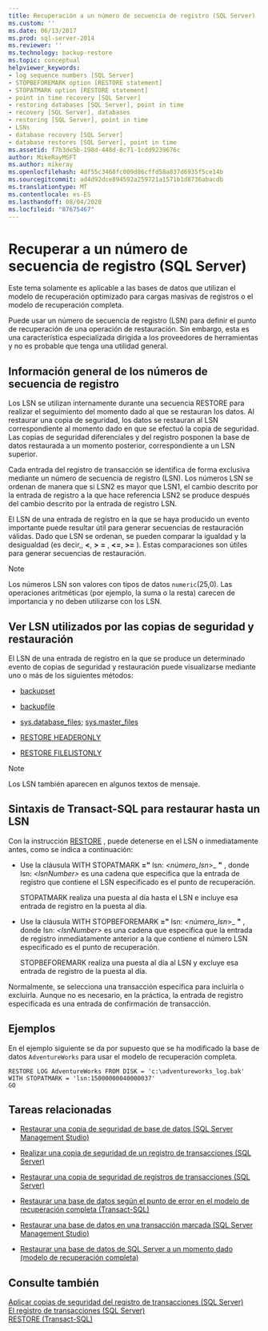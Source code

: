 ```yaml
---
title: Recuperación a un número de secuencia de registro (SQL Server) | Microsoft Docs
ms.custom: ''
ms.date: 06/13/2017
ms.prod: sql-server-2014
ms.reviewer: ''
ms.technology: backup-restore
ms.topic: conceptual
helpviewer_keywords:
- log sequence numbers [SQL Server]
- STOPBEFOREMARK option [RESTORE statement]
- STOPATMARK option [RESTORE statement]
- point in time recovery [SQL Server]
- restoring databases [SQL Server], point in time
- recovery [SQL Server], databases
- restoring [SQL Server], point in time
- LSNs
- database recovery [SQL Server]
- database restores [SQL Server], point in time
ms.assetid: f7b3de5b-198d-448d-8c71-1cdd9239676c
author: MikeRayMSFT
ms.author: mikeray
ms.openlocfilehash: 4df55c3468fc009d86cffd58a837d6935f5ce14b
ms.sourcegitcommit: ad4d92dce894592a259721a1571b1d8736abacdb
ms.translationtype: MT
ms.contentlocale: es-ES
ms.lasthandoff: 08/04/2020
ms.locfileid: "87675467"
---
```

# <a name="recover-to-a-log-sequence-number-sql-server"></a>Recuperar a un número de secuencia de registro (SQL Server)
  Este tema solamente es aplicable a las bases de datos que utilizan el modelo de recuperación optimizado para cargas masivas de registros o el modelo de recuperación completa.  
  
 Puede usar un número de secuencia de registro (LSN) para definir el punto de recuperación de una operación de restauración. Sin embargo, esta es una característica especializada dirigida a los proveedores de herramientas y no es probable que tenga una utilidad general.  
  
##  <a name="overview-of-log-sequence-numbers"></a><a name="LSNs"></a> Información general de los números de secuencia de registro  
 Los LSN se utilizan internamente durante una secuencia RESTORE para realizar el seguimiento del momento dado al que se restauran los datos. Al restaurar una copia de seguridad, los datos se restauran al LSN correspondiente al momento dado en que se efectuó la copia de seguridad. Las copias de seguridad diferenciales y del registro posponen la base de datos restaurada a un momento posterior, correspondiente a un LSN superior.  
  
 Cada entrada del registro de transacción se identifica de forma exclusiva mediante un número de secuencia de registro (LSN). Los números LSN se ordenan de manera que si LSN2 es mayor que LSN1, el cambio descrito por la entrada de registro a la que hace referencia LSN2 se produce después del cambio descrito por la entrada de registro LSN.  
  
 El LSN de una entrada de registro en la que se haya producido un evento importante puede resultar útil para generar secuencias de restauración válidas. Dado que LSN se ordenan, se pueden comparar la igualdad y la desigualdad (es decir,, **\<**, **>** **=** , **\<=**, **>=** ). Estas comparaciones son útiles para generar secuencias de restauración.  
  
> [!NOTE]  
>  Los números LSN son valores con tipos de datos `numeric`(25,0). Las operaciones aritméticas (por ejemplo, la suma o la resta) carecen de importancia y no deben utilizarse con los LSN.  
  

  
## <a name="viewing-lsns-used-by-backup-and-restore"></a>Ver LSN utilizados por las copias de seguridad y restauración  
 El LSN de una entrada de registro en la que se produce un determinado evento de copias de seguridad y restauración puede visualizarse mediante uno o más de los siguientes métodos:  
  
-   [backupset](/sql/relational-databases/system-tables/backupset-transact-sql)  
  
-   [backupfile](/sql/relational-databases/system-tables/backupfile-transact-sql)  
  
-   [sys.database_files](/sql/relational-databases/system-catalog-views/sys-database-files-transact-sql); [sys.master_files](/sql/relational-databases/system-catalog-views/sys-master-files-transact-sql)  
  
-   [RESTORE HEADERONLY](/sql/t-sql/statements/restore-statements-headeronly-transact-sql)  
  
-   [RESTORE FILELISTONLY](/sql/t-sql/statements/restore-statements-filelistonly-transact-sql)  
  
> [!NOTE]  
>  Los LSN también aparecen en algunos textos de mensaje.  
  
## <a name="transact-sql-syntax-for-restoring-to-an-lsn"></a>Sintaxis de Transact-SQL para restaurar hasta un LSN  
 Con la instrucción [RESTORE](/sql/t-sql/statements/restore-statements-transact-sql) , puede detenerse en el LSN o inmediatamente antes, como se indica a continuación:  
  
-   Use la cláusula WITH STOPATMARK **="** lsn: _<número_lsn_>_ **"** , donde lsn: *\<lsnNumber>* es una cadena que especifica que la entrada de registro que contiene el LSN especificado es el punto de recuperación.  
  
     STOPATMARK realiza una puesta al día hasta el LSN e incluye esa entrada de registro en la puesta al día.  
  
-   Use la cláusula WITH STOPBEFOREMARK **="** lsn: _<número_lsn_>_ **"** , donde lsn: *\<lsnNumber>* es una cadena que especifica que la entrada de registro inmediatamente anterior a la que contiene el número LSN especificado es el punto de recuperación.  
  
     STOPBEFOREMARK realiza una puesta al día al LSN y excluye esa entrada de registro de la puesta al día.  
  
 Normalmente, se selecciona una transacción específica para incluirla o excluirla. Aunque no es necesario, en la práctica, la entrada de registro especificada es una entrada de confirmación de transacción.  
  
## <a name="examples"></a>Ejemplos  
 En el ejemplo siguiente se da por supuesto que se ha modificado la base de datos `AdventureWorks` para usar el modelo de recuperación completa.  
  
```  
RESTORE LOG AdventureWorks FROM DISK = 'c:\adventureworks_log.bak'   
WITH STOPATMARK = 'lsn:15000000040000037'  
GO  
```  
  
##  <a name="related-tasks"></a><a name="RelatedTasks"></a> Tareas relacionadas  
  
-   [Restaurar una copia de seguridad de base de datos &#40;SQL Server Management Studio&#41;](restore-a-database-backup-using-ssms.md)  
  
-   [Realizar una copia de seguridad de un registro de transacciones &#40;SQL Server&#41;](back-up-a-transaction-log-sql-server.md)  
  
-   [Restaurar una copia de seguridad de registros de transacciones &#40;SQL Server&#41;](restore-a-transaction-log-backup-sql-server.md)  
  
-   [Restaurar una base de datos según el punto de error en el modelo de recuperación completa &#40;Transact-SQL&#41;](restore-database-to-point-of-failure-full-recovery.md)  
  
-   [Restaurar una base de datos en una transacción marcada &#40;SQL Server Management Studio&#41;](restore-a-database-to-a-marked-transaction-sql-server-management-studio.md)  
  
-   [Restaurar una base de datos de SQL Server a un momento dado &#40;modelo de recuperación completa&#41;](restore-a-sql-server-database-to-a-point-in-time-full-recovery-model.md)  
  
## <a name="see-also"></a>Consulte también  
 [Aplicar copias de seguridad del registro de transacciones &#40;SQL Server&#41;](transaction-log-backups-sql-server.md)   
 [El registro de transacciones &#40;SQL Server&#41;](../logs/the-transaction-log-sql-server.md)   
 [RESTORE &#40;Transact-SQL&#41;](/sql/t-sql/statements/restore-statements-transact-sql)  
  
  
